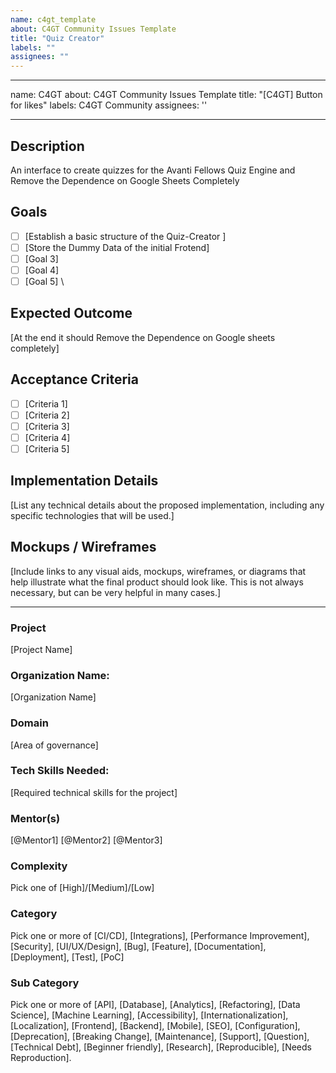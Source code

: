 ```yaml
---
name: c4gt_template
about: C4GT Community Issues Template
title: "Quiz Creator"
labels: ""
assignees: ""
---
```


---

name: C4GT
about: C4GT Community Issues Template
title: "[C4GT] Button for likes"
labels: C4GT Community
assignees: ''

---

## Description

An interface to create quizzes for the Avanti Fellows Quiz Engine and Remove the Dependence on Google Sheets Completely

## Goals

- [ ] [Establish a basic structure of the Quiz-Creator ]
- [ ] [Store the Dummy Data of the initial Frotend]
- [ ] [Goal 3]
- [ ] [Goal 4]
- [ ] [Goal 5]
      \

## Expected Outcome

[At the end it should Remove the Dependence on Google sheets completely]

## Acceptance Criteria

- [ ] [Criteria 1]
- [ ] [Criteria 2]
- [ ] [Criteria 3]
- [ ] [Criteria 4]
- [ ] [Criteria 5]

## Implementation Details

[List any technical details about the proposed implementation, including any specific technologies that will be used.]

## Mockups / Wireframes

[Include links to any visual aids, mockups, wireframes, or diagrams that help illustrate what the final product should look like. This is not always necessary, but can be very helpful in many cases.]

---

### Project

[Project Name]

### Organization Name:

[Organization Name]

### Domain

[Area of governance]

<!-- Choose area of governance from the following list

| #  | Area of governance                          |
|----|--------------------------------------------|
| 1  | Education                                  |
| 2  | Healthcare                                 |
| 3  | Public Administration                      |
| 4  | Justice and Law Enforcement                |
| 5  | Taxation and Revenue Management            |
| 6  | Urban Planning and Infrastructure          |
| 7  | Environmental Governance                   |
| 8  | Social Welfare                             |
| 9  | E-Governance                               |
| 10 | Financial Governance                       |
| 11 | Electoral Systems                          |
| 12 | Defense and Security                       |
| 13 | Ethics and Anti-Corruption                 |
| 14 | Transportation                             |
| 15 | Energy and Utilities                       |
| 16 | Agriculture and Rural Development          |
| 17 | Trade and Commerce                         |
| 18 | Science and Technology                     |
| 19 | Labor and Employment                       |
| 20 | Culture and Tourism                        |
| 21 | Communications and Media                   |
| 22 | Disaster Management and Emergency Services |
| 23 | Indigenous Governance                      |
| 24 | Sports and Recreation                      |
| 25 | Water Resource Management                  |
| 26 | Housing and Urban Development              |
| 27 | Immigration and Border Control             |
| 28 | Land Management and Real Estate            |
| 29 | Regulatory Agencies and Compliance         |
| 30 | Others                                     |
-->

### Tech Skills Needed:

[Required technical skills for the project]

### Mentor(s)

[@Mentor1] [@Mentor2] [@Mentor3]

### Complexity

Pick one of [High]/[Medium]/[Low]

### Category

Pick one or more of [CI/CD], [Integrations], [Performance Improvement], [Security], [UI/UX/Design], [Bug], [Feature], [Documentation], [Deployment], [Test], [PoC]

### Sub Category

Pick one or more of [API], [Database], [Analytics], [Refactoring], [Data Science], [Machine Learning], [Accessibility], [Internationalization], [Localization], [Frontend], [Backend], [Mobile], [SEO], [Configuration], [Deprecation], [Breaking Change], [Maintenance], [Support], [Question], [Technical Debt], [Beginner friendly], [Research], [Reproducible], [Needs Reproduction].
